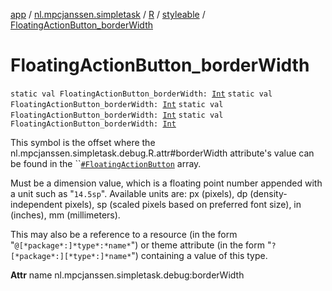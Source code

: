 [app](../../../index.md) / [nl.mpcjanssen.simpletask](../../index.md) / [R](../index.md) / [styleable](index.md) / [FloatingActionButton_borderWidth](.)

# FloatingActionButton_borderWidth

`static val FloatingActionButton_borderWidth: `[`Int`](https://kotlinlang.org/api/latest/jvm/stdlib/kotlin/-int/index.html)
`static val FloatingActionButton_borderWidth: `[`Int`](https://kotlinlang.org/api/latest/jvm/stdlib/kotlin/-int/index.html)
`static val FloatingActionButton_borderWidth: `[`Int`](https://kotlinlang.org/api/latest/jvm/stdlib/kotlin/-int/index.html)
`static val FloatingActionButton_borderWidth: `[`Int`](https://kotlinlang.org/api/latest/jvm/stdlib/kotlin/-int/index.html)

This symbol is the offset where the nl.mpcjanssen.simpletask.debug.R.attr#borderWidth attribute's value can be found in the ``[`#FloatingActionButton`](-floating-action-button.md) array.

Must be a dimension value, which is a floating point number appended with a unit such as "`14.5sp`". Available units are: px (pixels), dp (density-independent pixels), sp (scaled pixels based on preferred font size), in (inches), mm (millimeters).

This may also be a reference to a resource (in the form "`@[*package*:]*type*:*name*`") or theme attribute (in the form "`?[*package*:][*type*:]*name*`") containing a value of this type.

**Attr**
name nl.mpcjanssen.simpletask.debug:borderWidth

